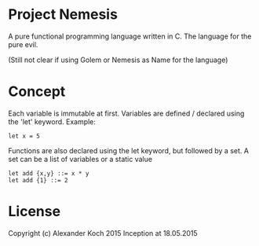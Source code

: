 # Project Nemesis

A pure functional programming language written in C.
The language for the pure evil.

(Still not clear if using Golem or Nemesis as Name for the language)

# Concept

Each variable is immutable at first. Variables are defined / declared using the 'let' keyword.
Example:

	let x = 5

Functions are also declared using the let keyword, but followed by a set.
A set can be a list of variables or a static value

 	let add {x,y} ::= x * y
	let add {1} ::= 2

# License
Copyright (c) Alexander Koch 2015
Inception at 18.05.2015